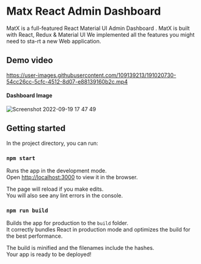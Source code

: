 <h1>Matx React Admin Dashboard</h1>

<p>MatX is a full-featured React Material UI Admin Dashboard . MatX is built with React, Redux & Material UI We implemented all the features you might need to sta-rt a new Web application. </p>

## Demo video

https://user-images.githubusercontent.com/109139213/191020730-54cc26cc-5cfc-4512-8d07-e88139160b2c.mp4

<h4>Dashboard Image </h4>

![Screenshot 2022-09-19 17 47 49](https://user-images.githubusercontent.com/109139213/191015499-cc5bcea5-2e01-4fba-8ee3-0effb44a2bf5.png)


<h2 id="availablescripts">Getting started</h2>

<p>In the project directory, you can run:</p>

<h3 id="npmstart"><code>npm start</code></h3>

<p>Runs the app in the development mode.<br>
Open <a href="http://localhost:3000">http://localhost:3000</a> to view it in the browser.</p>

<p>The page will reload if you make edits.<br>
You will also see any lint errors in the console.</p>

<h3 id="npmrunbuild"><code>npm run build</code></h3>

<p>Builds the app for production to the <code>build</code> folder.<br>
It correctly bundles React in production mode and optimizes the build for the best performance.</p>

<p>The build is minified and the filenames include the hashes.<br>
Your app is ready to be deployed!</p>



